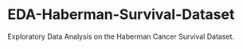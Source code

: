 # EDA-Haberman-Survival-Dataset
Exploratory Data Analysis on the Haberman Cancer Survival Dataset. 
